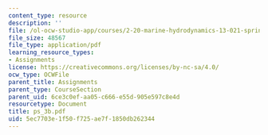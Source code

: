 ```yaml
---
content_type: resource
description: ''
file: /ol-ocw-studio-app/courses/2-20-marine-hydrodynamics-13-021-spring-2005/5ec7703e1f50f725ae7f1850db262344_ps_3b.pdf
file_size: 48567
file_type: application/pdf
learning_resource_types:
- Assignments
license: https://creativecommons.org/licenses/by-nc-sa/4.0/
ocw_type: OCWFile
parent_title: Assignments
parent_type: CourseSection
parent_uid: 6ce3c0ef-aa05-c666-e55d-905e597c8e4d
resourcetype: Document
title: ps_3b.pdf
uid: 5ec7703e-1f50-f725-ae7f-1850db262344
---
```

